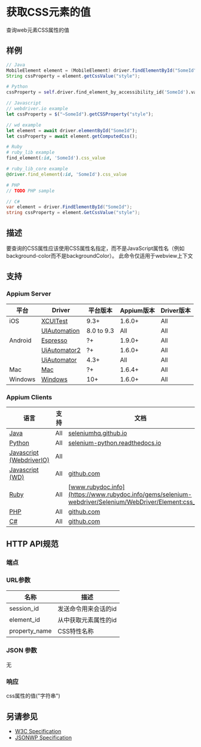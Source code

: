 # 获取CSS元素的值

查询web元素CSS属性的值

## 样例

```java
// Java
MobileElement element = (MobileElement) driver.findElementById("SomeId");
String cssProperty = element.getCssValue("style");

```

```python
# Python
cssProperty = self.driver.find_element_by_accessibility_id('SomeId').value_of_css_property("style")

```

```javascript
// Javascript
// webdriver.io example
let cssProperty = $("~SomeId").getCSSProperty("style");

// wd example
let element = await driver.elementById("SomeId");
let cssProperty = await element.getComputedCss();

```

```ruby
# Ruby
# ruby_lib example
find_element(:id, 'SomeId').css_value

# ruby_lib_core example
@driver.find_element(:id, 'SomeId').css_value

```

```php
# PHP
// TODO PHP sample

```

```csharp
// C#
var element = driver.FindElementById("SomeId");
string cssProperty = element.GetCssValue("style");

```

## 描述

要查询的CSS属性应该使用CSS属性名指定，而不是JavaScript属性名（例如background-color而不是backgroundColor）。
此命令仅适用于webview上下文

## 支持

### Appium Server
|平台|Driver|平台版本|Appium版本|Driver版本|
|--------|----------------|------|--------------|--------------|
| iOS | [XCUITest](/docs/en/drivers/ios-xcuitest.md) | 9.3+ | 1.6.0+ | All |
|  | [UIAutomation](/docs/en/drivers/ios-uiautomation.md) | 8.0 to 9.3 | All | All |
| Android | [Espresso](/docs/en/drivers/android-espresso.md) | ?+ | 1.9.0+ | All |
|  | [UiAutomator2](/docs/en/drivers/android-uiautomator2.md) | ?+ | 1.6.0+ | All |
|  | [UiAutomator](/docs/en/drivers/android-uiautomator.md) | 4.3+ | All | All |
| Mac | [Mac](/docs/en/drivers/mac.md) | ?+ | 1.6.4+ | All |
| Windows | [Windows](/docs/en/drivers/windows.md) | 10+ | 1.6.0+ | All |

### Appium Clients

|语言|支持|文档|
|--------|-------|-------------|
|[Java](https://github.com/appium/java-client/releases/latest)| All | [seleniumhq.github.io](https://seleniumhq.github.io/selenium/docs/api/java/org/openqa/selenium/WebElement.html#getCssValue--) |
|[Python](https://github.com/appium/python-client/releases/latest)| All | [selenium-python.readthedocs.io](http://selenium-python.readthedocs.io/api.html#selenium.webdriver.remote.webelement.WebElement.value_of_css_property) |
|[Javascript (WebdriverIO)](http://webdriver.io/index.html)| All |  |
|[Javascript (WD)](https://github.com/admc/wd/releases/latest)| All | [github.com](https://github.com/admc/wd/blob/master/lib/commands.js#L1447) |
|[Ruby](https://github.com/appium/ruby_lib/releases/latest)| All | [www.rubydoc.info](https://www.rubydoc.info/gems/selenium-webdriver/Selenium/WebDriver/Element:css_value) |
|[PHP](https://github.com/appium/php-client/releases/latest)| All | [github.com](https://github.com/appium/php-client/) |
|[C#](https://github.com/appium/appium-dotnet-driver/releases/latest)| All | [github.com](https://github.com/appium/appium-dotnet-driver/blob/master/src/Appium.Net/Appium/AppiumWebElement.cs) |

## HTTP API规范
### 端点

### URL参数
|名称|描述|
|----|-----------|
|session_id|发送命令用来会话的id|
|element_id|从中获取元素属性的id|
|property_name|CSS特性名称|

### JSON 参数
无

### 响应
css属性的值("字符串")

## 另请参见
* [W3C Specification](https://www.w3.org/TR/webdriver/#dfn-get-element-css-value)
* [JSONWP Specification](https://github.com/SeleniumHQ/selenium/wiki/JsonWireProtocol#sessionsessionidelementidcsspropertyname)
